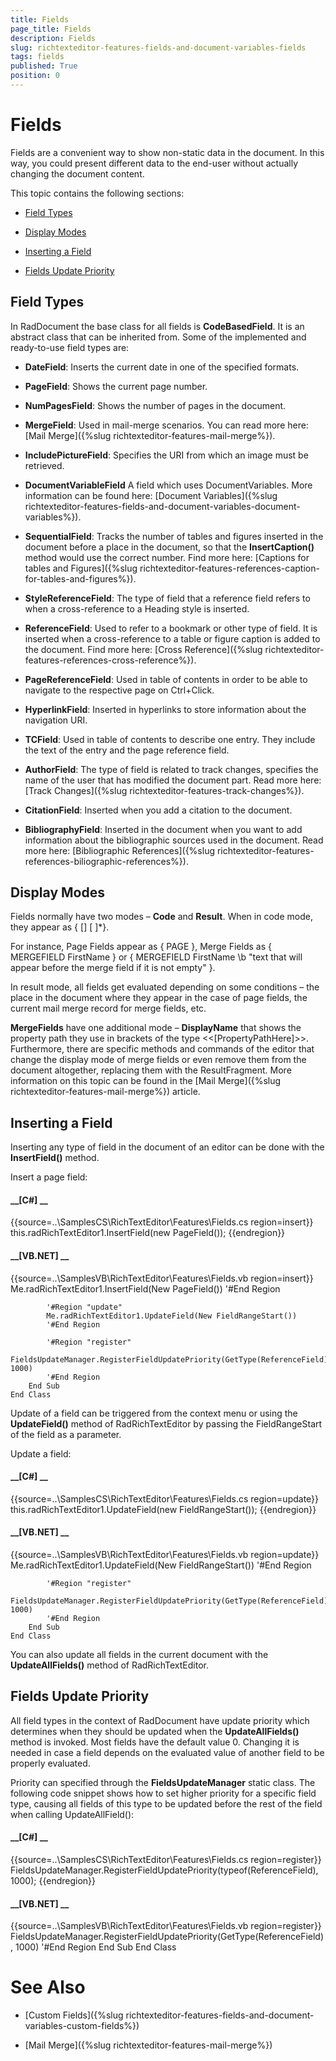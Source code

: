 ```yaml
---
title: Fields
page_title: Fields
description: Fields
slug: richtexteditor-features-fields-and-document-variables-fields
tags: fields
published: True
position: 0
---
```


# Fields



Fields are a convenient way to show non-static data in the document. In this way, you could present different data to the end-user without actually changing
        the document content.
      

This topic contains the following sections:

* [Field Types](#field-types)

* [Display Modes](#display-modes)

* [Inserting a Field](#inserting-a-field)

* [Fields Update Priority](#fields-update-priority)

## Field Types

In RadDocument the base class for all fields is __CodeBasedField__. It is an abstract class that can be inherited from. Some of the
          implemented and ready-to-use field types are:
        

* __DateField__: Inserts the current date in one of the specified formats.
            

* __PageField__: Shows the current page number.
            

* __NumPagesField__: Shows the number of pages in the document.
            

* __MergeField__: Used in mail-merge scenarios. You can read more here: [Mail Merge]({%slug richtexteditor-features-mail-merge%}).
            

* __IncludePictureField__: Specifies the URI from which an image must be retrieved.
            

* __DocumentVariableField__ А field which uses DocumentVariables. More information can be found here:
              [Document Variables]({%slug richtexteditor-features-fields-and-document-variables-document-variables%}).
            

* __SequentialField__: Tracks the number of tables and figures inserted in the document before a place in the document,
              so that the __InsertCaption()__ method would use the correct number. Find more here:
              [Captions for tables and Figures]({%slug richtexteditor-features-references-caption-for-tables-and-figures%}).
            

* __StyleReferenceField__: The type of field that a reference field refers to when a cross-reference to a Heading style is inserted.
            

* __ReferenceField__: Used to refer to a bookmark or other type of field. It is inserted when a cross-reference to a table or
              figure caption is added to the document. Find more here: [Cross Reference]({%slug richtexteditor-features-references-cross-reference%}).
            

* __PageReferenceField__: Used in table of contents in order to be able to navigate to the respective page on Ctrl+Click.
            

* __HyperlinkField__: Inserted in hyperlinks to store information about the navigation URI.
            

* __TCField__: Used in table of contents to describe one entry. They include the text of the entry and the page reference field.
            

* __AuthorField__: The type of field is related to track changes, specifies the name of the user that has modified the document part.
              Read more here: [Track Changes]({%slug richtexteditor-features-track-changes%}).
            

* __CitationField__: Inserted when you add a citation to the document.
            

* __BibliographyField__: Inserted in the document when you want to add information about the bibliographic sources used in the document.
              Read more here: [Bibliographic References]({%slug richtexteditor-features-references-biliographic-references%}).
            

## Display Modes

Fields normally have two modes – __Code__ and __Result__. When in code mode, they appear
          as {<FieldTypeName> [<field parameter>] [<switch> <switch parameter>]*}.
        

For instance, Page Fields appear as { PAGE }, Merge Fields as { MERGEFIELD FirstName }
          or { MERGEFIELD FirstName \b "text that will appear before the merge field if it is not empty" }.
        

In result mode, all fields get evaluated depending on some conditions – the place in the document where they appear in the case of page fields,
          the current mail merge record for merge fields, etc.
        

__MergeFields__ have one additional mode – __DisplayName__ that shows the property path they use in brackets
          of the type <<[PropertyPathHere]>>. Furthermore, there are specific methods and commands of the editor that change
          the display mode of merge fields or even remove them from the document altogether, replacing them with the ResultFragment. More information on this topic
          can be found in the [Mail Merge]({%slug richtexteditor-features-mail-merge%}) article.
        

## Inserting a Field

Inserting any type of field in the document of an editor can be done with the __InsertField()__ method.
        

Insert a page field:

#### __[C#] __

{{source=..\SamplesCS\RichTextEditor\Features\Fields.cs region=insert}}
	            this.radRichTextEditor1.InsertField(new PageField());
	{{endregion}}



#### __[VB.NET] __

{{source=..\SamplesVB\RichTextEditor\Features\Fields.vb region=insert}}
	        Me.radRichTextEditor1.InsertField(New PageField())
	        '#End Region
	
	        '#Region "update"
	        Me.radRichTextEditor1.UpdateField(New FieldRangeStart())
	        '#End Region
	
	        '#Region "register"
	        FieldsUpdateManager.RegisterFieldUpdatePriority(GetType(ReferenceField), 1000)
	        '#End Region
	    End Sub
	End Class



Update of a field can be triggered from the context menu or using the __UpdateField()__ method of RadRichTextEditor by passing the
          FieldRangeStart of the field as a parameter.
        

Update a field:

#### __[C#] __

{{source=..\SamplesCS\RichTextEditor\Features\Fields.cs region=update}}
	            this.radRichTextEditor1.UpdateField(new FieldRangeStart());
	{{endregion}}



#### __[VB.NET] __

{{source=..\SamplesVB\RichTextEditor\Features\Fields.vb region=update}}
	        Me.radRichTextEditor1.UpdateField(New FieldRangeStart())
	        '#End Region
	
	        '#Region "register"
	        FieldsUpdateManager.RegisterFieldUpdatePriority(GetType(ReferenceField), 1000)
	        '#End Region
	    End Sub
	End Class



You can also update all fields in the current document with the __UpdateAllFields()__ method of RadRichTextEditor.
        

## Fields Update Priority

All field types in the context of RadDocument have update priority which determines when they should be updated when the
          __UpdateAllFields()__ method is invoked. Most fields have the default value 0. Changing it is needed in case a field depends on the
          evaluated value of another field to be properly evaluated.
        

Priority can specified through the __FieldsUpdateManager__ static class. The following code snippet shows how to set higher priority
          for a specific field type, causing all fields of this type to be updated before the rest of the field when calling UpdateAllField():
        

#### __[C#] __

{{source=..\SamplesCS\RichTextEditor\Features\Fields.cs region=register}}
	            FieldsUpdateManager.RegisterFieldUpdatePriority(typeof(ReferenceField), 1000);
	{{endregion}}



#### __[VB.NET] __

{{source=..\SamplesVB\RichTextEditor\Features\Fields.vb region=register}}
	        FieldsUpdateManager.RegisterFieldUpdatePriority(GetType(ReferenceField), 1000)
	        '#End Region
	    End Sub
	End Class



# See Also

 * [Custom Fields]({%slug richtexteditor-features-fields-and-document-variables-custom-fields%})

 * [Mail Merge]({%slug richtexteditor-features-mail-merge%})
